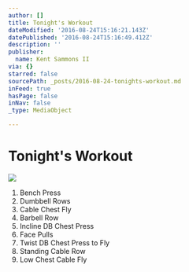 ```yaml
---
author: []
title: Tonight's Workout
dateModified: '2016-08-24T15:16:21.143Z'
datePublished: '2016-08-24T15:16:49.412Z'
description: ''
publisher:
  name: Kent Sammons II
via: {}
starred: false
sourcePath: _posts/2016-08-24-tonights-workout.md
inFeed: true
hasPage: false
inNav: false
_type: MediaObject

---
```

# Tonight's Workout
![](https://the-grid-user-content.s3-us-west-2.amazonaws.com/336f4296-a0f6-47f8-96da-9b7e09441a67.jpg)

1. Bench Press
2. Dumbbell Rows
3. Cable Chest Fly
4. Barbell Row
5. Incline DB Chest Press
6. Face Pulls
7. Twist DB Chest Press to Fly
8. Standing Cable Row
9. Low Chest Cable Fly